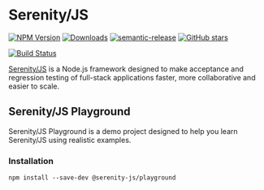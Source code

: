 # Serenity/JS

[![NPM Version](https://badge.fury.io/js/%40serenity-js%2Fplayground.svg)](https://badge.fury.io/js/%40serenity-js%2Fplayground)
[![Downloads](https://img.shields.io/npm/dm/@serenity-js/playground.svg)](https://npm-stat.com/charts.html?package=@serenity-js/playground)
[![semantic-release](https://img.shields.io/badge/%20%20%F0%9F%93%A6%F0%9F%9A%80-semantic--release-e10079.svg)](https://github.com/semantic-release/semantic-release)
[![GitHub stars](https://img.shields.io/github/stars/serenity-js/playground)](https://github.com/serenity-js/playground)

[![Build Status](https://travis-ci.org/serenity-js/playground.svg?branch=master)](https://travis-ci.org/serenity-js/playground)

[Serenity/JS](https://serenity-js.org) is a Node.js framework designed to make acceptance and regression testing of full-stack applications faster, more collaborative and easier to scale.

## Serenity/JS Playground

Serenity/JS Playground is a demo project designed to help you learn Serenity/JS using realistic examples.

### Installation

```
npm install --save-dev @serenity-js/playground
```
